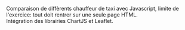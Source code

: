 Comparaison de diffèrents chauffeur de taxi avec Javascript, limite de l'exercice: tout doit rentrer sur une seule page HTML. <br />
Intégration des librairies ChartJS et Leaflet. 

